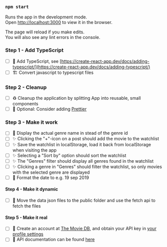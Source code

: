 ### `npm start`

Runs the app in the development mode.\
Open [http://localhost:3000](http://localhost:3000) to view it in the browser.

The page will reload if you make edits.\
You will also see any lint errors in the console.

### Step 1 - Add TypeScript

- [ ] 📘 Add TypeScript, see [https://create-react-app.dev/docs/adding-typescript/](https://create-react-app.dev/docs/adding-typescript/)
- [ ] 🏗️ Convert javascript to typescript files

### Step 2 - Cleanup

- [ ] ♻️ Cleanup the application by splitting App into reusable, small components
- [ ] 💅 Optional: Consider adding [Prettier](https://prettier.io/docs/en/install)

### Step 3 - Make it work

- [ ] 🚸 Display the actual genre name in stead of the genre id
- [ ] ✨ Clicking the "+"-icon on a post should add the movie to the watchlist
- [ ] ✨ Save the watchlist in localStorage, load it back from localStorage when visiting the app
- [ ] ✨ Selecting a "Sort by" option should sort the watchlist
- [ ] ✨ The "Genres" filter should display all genres found in the watchlist
- [ ] ✨ Clicking a genre in "Genres" should filter the watchlist, so only movies with the selected genre are displayed
- [ ] 💅 Format the date to e.g. 19 sep 2019

#### Step 4 - Make it dynamic

- [ ] 🔁 Move the data json files to the public folder and use the fetch api to fetch the files

#### Step 5 - Make it real

- [ ] 🔑 Create an account at [The Movie DB](https://www.themoviedb.org/), and obtain your API key in [your profile settings](https://www.themoviedb.org/settings/api)
- [ ] 📝 API documentation can be found [here](https://developers.themoviedb.org/3/getting-started/introduction)
